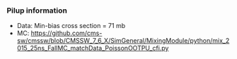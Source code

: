 ### Pilup information

* Data: Min-bias cross section = 71 mb
* MC: https://github.com/cms-sw/cmssw/blob/CMSSW_7_6_X/SimGeneral/MixingModule/python/mix_2015_25ns_FallMC_matchData_PoissonOOTPU_cfi.py


